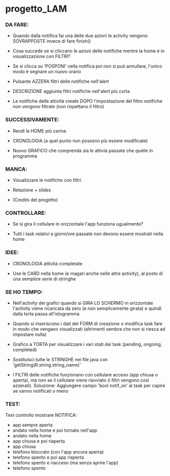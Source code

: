 # progetto_LAM



### DA FARE:

- Quando dalla notifica fai una delle due azioni le activity vengono SOVRAPPOSTE invece di fare finish()

- Cosa succede se si cliccano le azioni delle notifiche mentre la home è in visualizzazione con FILTRI?

- Se si clicca su 'POSPONI' nella notifica poi non si può annullare, l'unico modo è segnare un nuovo orario

- Pulsante AZZERA filtri delle notifiche nell'alert

- DESCRIZIONE aggiunta filtri notifiche nell'alert più corta

- Le notifiche delle attività create DOPO l'impostazione del filtro notifiche non vengono filtrate (non rispettano il filtro)



### SUCCESSIVAMENTE:

- Rendi la HOME più carina

- CRONOLOGIA (a quel punto non possono più essere modificate)

- Nuovo GRAFICO che comprenda sia le attivià passate che quelle in programma



### MANCA:

- Visualizzare le notifiche con filtri

- Relazione + slides

- (Credits del progetto)



### CONTROLLARE:

- Se si gira il cellulare in orizzontale l'app funziona ugualmente?

- Tutti i task relativi a giorni/ore passate non devono essere mostrati nella home



### IDEE:

- CRONOLOGIA attività completate

- Use le CARD nella home (e magari anche nelle altre activity), al posto di una semplice serie di stringhe



### SE HO TEMPO:

- Nell'activity dei grafici quando si GIRA LO SCHERMO in orizzontale l'activity viene ricaricata da zero (e non semplicemente girata) e quindi dalla torta passa all'istogramma

- Quando si inseriscono i dati del FORM di creazione o modifica task fare in modo che vengano visualizzati (altrimenti sembra che non si riesca ad impostare nulla)

- Grafico a TORTA per visualizzare i vari stati dei task (pending, ongoing, completed)

- Sostituisci tutte le STRINGHE nei file java con 'getString(R.string.string_name)'

- I FILTRI delle notifiche funzionano con cellulare acceso (app chiusa o aperta), ma non se il cellulare viene riavviato (i filtri vengono così azzerati).
  Soluzione: Aggiungere campo 'bool notif_on' ai task per capire se vanno notificati o meno



### TEST:

Test controllo mostrare NOTIFICA:

  + app sempre aperta
  + andato nella home e poi tornato nell'app
  + andato nella home
  + app chiusa e poi riaperta
  + app chiusa
  + telefono bloccato (con l'app ancora aperta)
  + telefono spento e poi app riaperta
  + telefono spento e riacceso (ma senza aprire l'app)
  + telefono spento
